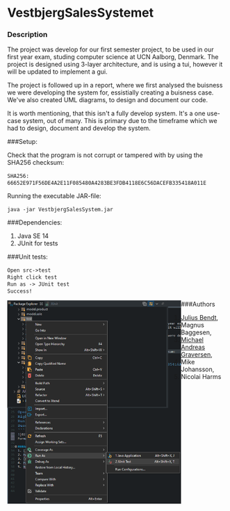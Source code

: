 # VestbjergSalesSystemet

### Description
The project was develop for our first semester project, to be used in our first year exam, studing computer science at UCN Aalborg, Denmark.
The project is designed using 3-layer architecture, and is using a tui, however it will be updated to implement a gui.

The project is followed up in a report, where we first analysed the buisness we were developing the system for, essistially creating a buisness case.
We've also created UML diagrams, to design and document our code.

It is worth mentioning, that this isn't a fully develop system. It's a one use-case system, out of many.
This is primary due to the timeframe which we had to design, document and develop the system.

###Setup:

Check that the program is not corrupt or tampered with by using the SHA256 checksum:

```
SHA256: 66652E971F56DE4A2E11F085480A4283BE3FDB4118E6C56DACEFB335418A011E
```

Running the executable JAR-file:

```
java -jar VestbjergSalesSystem.jar
```

###Dependencies:

1.  Java SE 14
2.  JUnit for tests


###Unit tests:

```
Open src->test
Right click test
Run as -> JUnit test
Success!
```

<img src="/images/JUnit-test_execute.png" alt="img" align="left" width="400px">

###Authors
1. [Julius Bendt](https://juto.dk),
2. Magnus Baggesen,
3. [Michael Andreas Graversen](mailto:michael-graversen@hotmail.com),
4. Mike Johansson,
5. Nicolai Harms



 

